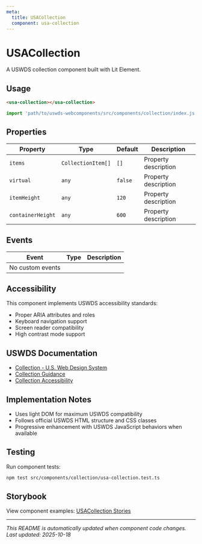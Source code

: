 ```yaml
---
meta:
  title: USACollection
  component: usa-collection
---
```


# USACollection

A USWDS collection component built with Lit Element.

## Usage

```html
<usa-collection></usa-collection>
```

```javascript
import 'path/to/uswds-webcomponents/src/components/collection/index.js';
```

## Properties

| Property          | Type               | Default | Description          |
| ----------------- | ------------------ | ------- | -------------------- |
| `items`           | `CollectionItem[]` | `[]`    | Property description |
| `virtual`         | `any`              | `false` | Property description |
| `itemHeight`      | `any`              | `120`   | Property description |
| `containerHeight` | `any`              | `600`   | Property description |

## Events

| Event            | Type | Description |
| ---------------- | ---- | ----------- |
| No custom events |      |             |

## Accessibility

This component implements USWDS accessibility standards:

- Proper ARIA attributes and roles
- Keyboard navigation support
- Screen reader compatibility
- High contrast mode support

## USWDS Documentation

- [Collection - U.S. Web Design System](https://designsystem.digital.gov/components/collection/)
- [Collection Guidance](https://designsystem.digital.gov/components/collection/#guidance)
- [Collection Accessibility](https://designsystem.digital.gov/components/collection/#accessibility)

## Implementation Notes

- Uses light DOM for maximum USWDS compatibility
- Follows official USWDS HTML structure and CSS classes
- Progressive enhancement with USWDS JavaScript behaviors when available

## Testing

Run component tests:

```bash
npm test src/components/collection/usa-collection.test.ts
```

## Storybook

View component examples: [USACollection Stories](http://localhost:6006/?path=/story/components-collection)

---

_This README is automatically updated when component code changes._
_Last updated: 2025-10-18_
